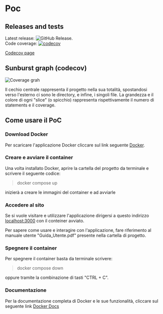 # Poc

## Releases and tests

Latest release: ![GitHub Release](https://img.shields.io/github/v/release/farmacodeunipd/poc).\
Code coverage: [![codecov](https://codecov.io/gh/farmacodeunipd/poc/graph/badge.svg?token=BECENNCPRE)](https://codecov.io/gh/farmacodeunipd/poc)

[Codecov page](https://app.codecov.io/gh/farmacodeunipd/poc?search=&displayType=tree)

## Sunburst graph (codecov)

![Coverage grah](https://codecov.io/gh/farmacodeunipd/poc/graphs/sunburst.svg?token=BECENNCPRE)

Il cechio centrale rappresenta il progetto nella sua totalità, spostandosi verso l'esterno ci sono le directory, e infine, i singoli file. La grandezza e il colore di ogni "slice" (o spicchio) rappresenta rispettivamente il numero di statements e il coverage.


## Come usare il PoC

### Download Docker

Per scaricare l'applicazione Docker cliccare sul link seguente [Docker](https://www.docker.com/).

### Creare e avviare il container

Una volta installato Docker, aprire la cartella del progetto da terminale e scrivere il seguente codice:

> docker compose up

inizierà a creare le immagini del container e ad avviarle

### Accedere al sito

Se si vuole visitare e utilizzare l'applicazione dirigersi a questo indirizzo [localhost:3000](https://localhost:3000) con il conteiner avviato.

Per sapere come usare e interagire con l'applicazione, fare riferimento al manuale utente "Guida_Utente.pdf" presente nella cartella di progetto.

### Spegnere il container

Per spegnere il container basta da terminale scrivere:

> docker compose down

oppure tramite la combinazione di tasti "CTRL + C".

### Documentazione

Per la documentazione completa di Docker e le sue funzionalità, cliccare sul seguente link [Docker Docs](https://docs.docker.com/)
